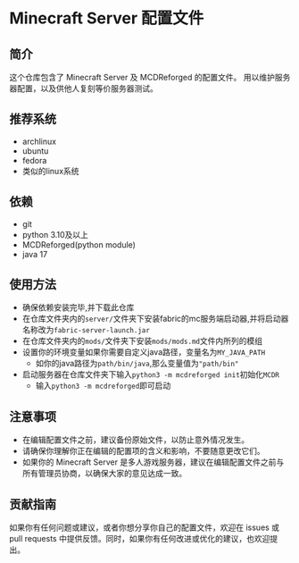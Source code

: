 # Minecraft Server 配置文件  
  
## 简介  
  
这个仓库包含了 Minecraft Server 及 MCDReforged 的配置文件。
用以维护服务器配置，以及供他人复刻等价服务器测试。


## 推荐系统
* archlinux
* ubuntu
* fedora
* 类似的linux系统

## 依赖
* git
* python 3.10及以上
* MCDReforged(python module)
* java 17
  
## 使用方法  
* 确保依赖安装完毕,并下载此仓库
* 在仓库文件夹内的`server/`文件夹下安装fabric的mc服务端启动器,并将启动器名称改为`fabric-server-launch.jar`
* 在仓库文件夹内的`mods/`文件夹下安装`mods/mods.md`文件内所列的模组
* 设置你的环境变量如果你需要自定义java路径，变量名为`MY_JAVA_PATH`
    * 如你的java路径为`path/bin/java`,那么变量值为`"path/bin"`
* 启动服务器在仓库文件夹下输入`python3 -m mcdreforged init`初始化`MCDR`
    * 输入`python3 -m mcdreforged`即可启动
  

  
## 注意事项  
  
* 在编辑配置文件之前，建议备份原始文件，以防止意外情况发生。  
* 请确保你理解你正在编辑的配置项的含义和影响，不要随意更改它们。  
* 如果你的 Minecraft Server 是多人游戏服务器，建议在编辑配置文件之前与所有管理员协商，以确保大家的意见达成一致。  
  
## 贡献指南  
  
如果你有任何问题或建议，或者你想分享你自己的配置文件，欢迎在 issues 或 pull requests 中提供反馈。同时，如果你有任何改进或优化的建议，也欢迎提出。  
